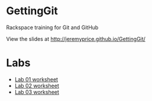 # GettingGit
Rackspace training for Git and GitHub

View the slides at http://jeremyprice.github.io/GettingGit/

# Labs
* [Lab 01 worksheet](lab01.md)
* [Lab 02 worksheet](lab02.md)
* [Lab 03 worksheet](lab03.md)
